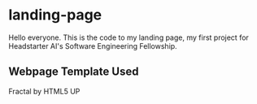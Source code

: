 # landing-page
Hello everyone. This is the code to my landing page, my first project for Headstarter AI's Software Engineering Fellowship.

## Webpage Template Used
Fractal by HTML5 UP
